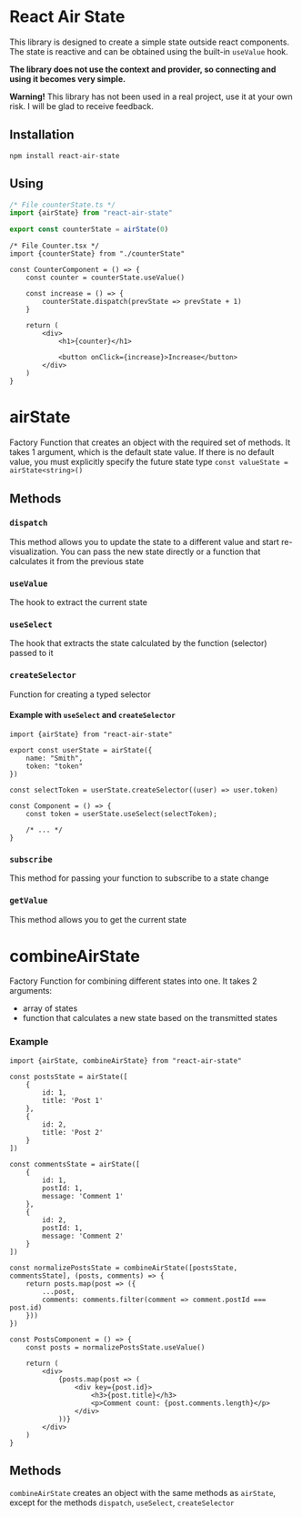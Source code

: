 # React Air State

This library is designed to create a simple state outside react components.
The state is reactive and can be obtained using the built-in `useValue` hook.

**The library does not use the context and provider, so connecting and using it becomes very simple.**

**Warning!** This library has not been used in a real project, use it at your own risk. I will be glad to receive feedback.

## Installation

```npm
npm install react-air-state
```

## Using

```ts
/* File counterState.ts */
import {airState} from "react-air-state"

export const counterState = airState(0)
```

```tsx
/* File Counter.tsx */
import {counterState} from "./counterState"

const CounterComponent = () => {
    const counter = counterState.useValue()

    const increase = () => {
        counterState.dispatch(prevState => prevState + 1)
    }
    
    return (
        <div>
            <h1>{counter}</h1>
            
            <button onClick={increase}>Increase</button>
        </div>
    )
}
```


# airState

Factory Function that creates an object with the required set of methods.
It takes 1 argument, which is the default state value.
If there is no default value, you must explicitly specify the future state type
`const valueState = airState<string>()`

## Methods

### `dispatch`
This method allows you to update the state to a different value and start re-visualization. You can pass the new state directly or a function that calculates it from the previous state

### `useValue`
The hook to extract the current state

### `useSelect`
The hook that extracts the state calculated by the function (selector) passed to it

### `createSelector`
Function for creating a typed selector

#### Example with `useSelect` and `createSelector`

```tsx
import {airState} from "react-air-state"

export const userState = airState({
    name: "Smith",
    token: "token"
})

const selectToken = userState.createSelector((user) => user.token)

const Component = () => {
    const token = userState.useSelect(selectToken);
    
    /* ... */
}
```

### `subscribe`
This method for passing your function to subscribe to a state change

### `getValue`
This method allows you to get the current state


# combineAirState

Factory Function for combining different states into one. It takes 2 arguments:
- array of states
- function that calculates a new state based on the transmitted states

### Example

```tsx
import {airState, combineAirState} from "react-air-state"

const postsState = airState([
    {
        id: 1,
        title: 'Post 1'
    },
    {
        id: 2,
        title: 'Post 2'
    }
])

const commentsState = airState([
    {
        id: 1,
        postId: 1,
        message: 'Comment 1'
    },
    {
        id: 2,
        postId: 1,
        message: 'Comment 2'
    }
])

const normalizePostsState = combineAirState([postsState, commentsState], (posts, comments) => {
    return posts.map(post => ({
        ...post,
        comments: comments.filter(comment => comment.postId === post.id)
    }))
})

const PostsComponent = () => {
    const posts = normalizePostsState.useValue()
    
    return (
        <div>
            {posts.map(post => (
                <div key={post.id}>
                    <h3>{post.title}</h3>
                    <p>Comment count: {post.comments.length}</p>
                </div>
            ))}
        </div>
    )
}
```

## Methods

`combineAirState` creates an object with the same methods as `airState`, except for the methods `dispatch`, `useSelect`, `createSelector`
